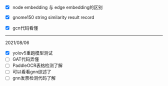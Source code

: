 - [x] node embedding 与 edge embedding的区别
- [x] gnome150 string similarity result record 

- [x] gcn代码看懂

<hr>

2021/08/06
- [x] yolov5重跑模型测试
- [ ] GAT代码弄懂
- [ ] PaddleOCR表格检测了解
- [ ] 可以看看gnn综述了
- [ ] gnn发票检测代码了解